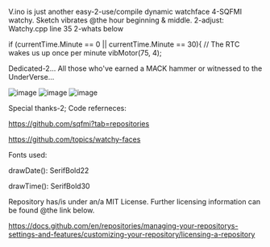 V.ino is just another easy-2-use/compile dynamic watchface 4-SQFMI watchy.
Sketch vibrates @the hour beginning & middle.  2-adjust: Watchy.cpp line 35 2-whats below

if (currentTime.Minute == 0 || currentTime.Minute == 30){
 // The RTC wakes us up once per minute
    vibMotor(75, 4);
    
Dedicated-2... All those who've earned a MACK hammer or witnessed to the UnderVerse...

![image](https://github.com/229311JK/V/assets/140860942/5ef2bad3-6ecc-4d17-86d9-a4d1fbd57e37)
![image](https://github.com/229311JK/V/assets/140860942/8d7a2404-cd5d-4797-990f-799d2bf779f7)
![image](https://github.com/229311JK/V/assets/140860942/28fe2231-cc6b-49b9-92b9-61233b270c01)

Special thanks-2; Code referneces:

https://github.com/sqfmi?tab=repositories

https://github.com/topics/watchy-faces

Fonts used:

   drawDate():  SerifBold22
   
   drawTime():  SerifBold30

Repository has/is under an/a MIT License.  Further licensing information can be found @the link below.  

https://docs.github.com/en/repositories/managing-your-repositorys-settings-and-features/customizing-your-repository/licensing-a-repository
